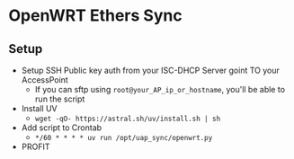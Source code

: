 # OpenWRT Ethers Sync

## Setup
- Setup SSH Public key auth from your ISC-DHCP Server goint TO your AccessPoint
  - If you can sftp using `root@your_AP_ip_or_hostname`, you'll be able to run the script
- Install UV
  - `wget -qO- https://astral.sh/uv/install.sh | sh`
- Add script to Crontab
  - `*/60 * * * * uv run /opt/uap_sync/openwrt.py`
- PROFIT
